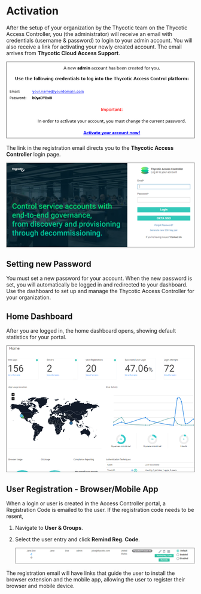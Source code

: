 [title]: # (Activation)
[tags]: # (thycotic access control)
[priority]: # (2)
# Activation

After the setup of your organization by the Thycotic team on the Thycotic Access Controller, you (the administrator) will receive an email with credentials (username & password) to login to your admin account. You will also receive a link for activating your newly created account. The email arrives from __Thycotic Cloud Access Support__.

![registration email](images/reg-email.png "Thycotic Access Controller registration email sample text")

The link in the registration email directs you to the __Thycotic Access Controller__ login page.

![login page](images/login.png "Thycotic Access Controller login page")

## Setting new Password

You must set a new password for your account. When the new password is set, you will automatically be logged in and redirected to your dashboard. Use the dashboard to set up and manage the Thycotic Access Controller for your organization.

## Home Dashboard

After you are logged in, the home dashboard opens, showing default statistics for your portal.

![home page](images/home.png "Thycotic Access Controller default home dashboard")

## User Registration - Browser/Mobile App

When a login or user is created in the Access Controller portal, a Registration Code is emailed to the user. If the registration code needs to be resent,

1. Navigate to __User & Groups__.
1. Select the user entry and click __Remind Reg. Code__.

   ![remind registration code](images/remind-reg-code.png "Trigger email with Registration code")

The registration email will have links that guide the user to install the browser extension and the mobile app, allowing the user to register their browser and mobile device.
